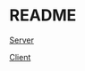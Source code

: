 # README

[Server](https://github.com/Zhenyuan-Xi/BSDS/tree/master/BSDS)

[Client](https://github.com/Zhenyuan-Xi/BSDS/tree/master/BSDS_C)
